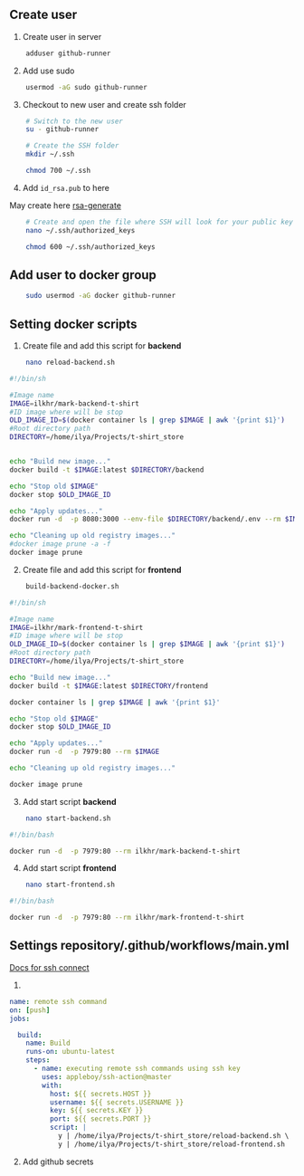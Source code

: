## Create user
1. Create user in server
```sh
    adduser github-runner
```

2. Add use sudo
```sh
    usermod -aG sudo github-runner
```

3. Checkout to new user and create ssh folder
```sh
    # Switch to the new user
    su - github-runner
```

```sh
    # Create the SSH folder
    mkdir ~/.ssh
```

```sh
    chmod 700 ~/.ssh
```

4. Add `id_rsa.pub` to here

May create here [rsa-generate](https://www.devglan.com/online-tools/rsa-encryption-decryption)

```sh
    # Create and open the file where SSH will look for your public key
    nano ~/.ssh/authorized_keys
```

```sh
    chmod 600 ~/.ssh/authorized_keys
```

## Add user to docker group
```sh
    sudo usermod -aG docker github-runner
```

## Setting docker scripts
1. Create file and add this script for **backend**
```sh
    nano reload-backend.sh
```

```sh
#!/bin/sh

#Image name
IMAGE=ilkhr/mark-backend-t-shirt
#ID image where will be stop
OLD_IMAGE_ID=$(docker container ls | grep $IMAGE | awk '{print $1}')
#Root directory path
DIRECTORY=/home/ilya/Projects/t-shirt_store


echo "Build new image..."
docker build -t $IMAGE:latest $DIRECTORY/backend

echo "Stop old $IMAGE"
docker stop $OLD_IMAGE_ID

echo "Apply updates..."
docker run -d  -p 8080:3000 --env-file $DIRECTORY/backend/.env --rm $IMAGE

echo "Cleaning up old registry images..."
#docker image prune -a -f
docker image prune
```

2. Create file and add this script for **frontend**

```sh
    build-backend-docker.sh
```

```sh
#!/bin/sh

#Image name
IMAGE=ilkhr/mark-frontend-t-shirt
#ID image where will be stop
OLD_IMAGE_ID=$(docker container ls | grep $IMAGE | awk '{print $1}')
#Root directory path
DIRECTORY=/home/ilya/Projects/t-shirt_store

echo "Build new image..."
docker build -t $IMAGE:latest $DIRECTORY/frontend

docker container ls | grep $IMAGE | awk '{print $1}'

echo "Stop old $IMAGE"
docker stop $OLD_IMAGE_ID

echo "Apply updates..."
docker run -d  -p 7979:80 --rm $IMAGE

echo "Cleaning up old registry images..."

docker image prune
```

3. Add start script  **backend**
```sh
    nano start-backend.sh
```

```sh
#!/bin/bash

docker run -d  -p 7979:80 --rm ilkhr/mark-backend-t-shirt
```

4. Add start script  **frontend**
```sh
    nano start-frontend.sh
```

```sh
#!/bin/bash

docker run -d  -p 7979:80 --rm ilkhr/mark-frontend-t-shirt
```

## Settings repository/.github/workflows/main.yml
[Docs for ssh connect](https://github.com/appleboy/ssh-action)

1.
```yml
name: remote ssh command
on: [push]
jobs:

  build:
    name: Build
    runs-on: ubuntu-latest
    steps:
      - name: executing remote ssh commands using ssh key
        uses: appleboy/ssh-action@master
        with:
          host: ${{ secrets.HOST }}
          username: ${{ secrets.USERNAME }}
          key: ${{ secrets.KEY }}
          port: ${{ secrets.PORT }}
          script: |
            y | /home/ilya/Projects/t-shirt_store/reload-backend.sh \
            y | /home/ilya/Projects/t-shirt_store/reload-frontend.sh
```

2. Add github secrets
